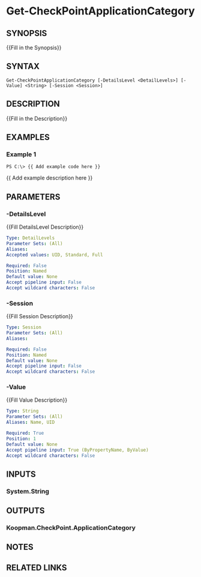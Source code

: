 # Get-CheckPointApplicationCategory

## SYNOPSIS
{{Fill in the Synopsis}}

## SYNTAX

```
Get-CheckPointApplicationCategory [-DetailsLevel <DetailLevels>] [-Value] <String> [-Session <Session>]
```

## DESCRIPTION
{{Fill in the Description}}

## EXAMPLES

### Example 1
```
PS C:\> {{ Add example code here }}
```

{{ Add example description here }}

## PARAMETERS

### -DetailsLevel
{{Fill DetailsLevel Description}}

```yaml
Type: DetailLevels
Parameter Sets: (All)
Aliases: 
Accepted values: UID, Standard, Full

Required: False
Position: Named
Default value: None
Accept pipeline input: False
Accept wildcard characters: False
```

### -Session
{{Fill Session Description}}

```yaml
Type: Session
Parameter Sets: (All)
Aliases: 

Required: False
Position: Named
Default value: None
Accept pipeline input: False
Accept wildcard characters: False
```

### -Value
{{Fill Value Description}}

```yaml
Type: String
Parameter Sets: (All)
Aliases: Name, UID

Required: True
Position: 1
Default value: None
Accept pipeline input: True (ByPropertyName, ByValue)
Accept wildcard characters: False
```

## INPUTS

### System.String


## OUTPUTS

### Koopman.CheckPoint.ApplicationCategory


## NOTES

## RELATED LINKS

